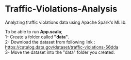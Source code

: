 # Traffic-Violations-Analysis

Analyzing traffic violations data using Apache Spark's MLlib. 

To be able to run **App.scala**; <br>
1- Create a folder called **"data"**. <br> 
2- Download the dataset from following link : https://catalog.data.gov/dataset/traffic-violations-56dda <br> 
3- Move the dataset into the "data" folder you created. <br> 
